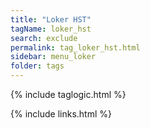```yaml
---
title: "Loker HST"
tagName: loker_hst
search: exclude
permalink: tag_loker_hst.html
sidebar: menu_loker
folder: tags
---
```

{% include taglogic.html %}

{% include links.html %}
